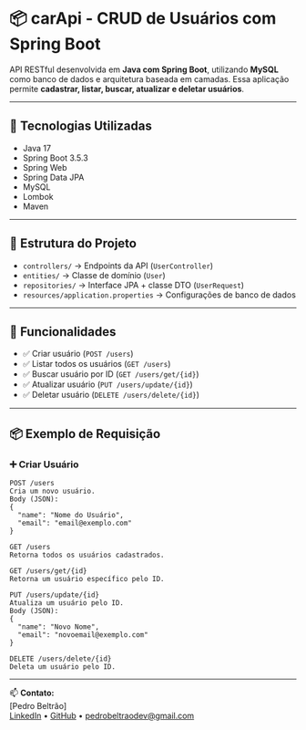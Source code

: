 # 📦 carApi - CRUD de Usuários com Spring Boot

API RESTful desenvolvida em **Java com Spring Boot**, utilizando **MySQL** como banco de dados e arquitetura baseada em camadas. Essa aplicação permite **cadastrar, listar, buscar, atualizar e deletar usuários**.

---

## 🚀 Tecnologias Utilizadas

- Java 17
- Spring Boot 3.5.3
- Spring Web
- Spring Data JPA
- MySQL
- Lombok
- Maven

---

## 🧱 Estrutura do Projeto

- `controllers/` → Endpoints da API (`UserController`)
- `entities/` → Classe de domínio (`User`)
- `repositories/` → Interface JPA + classe DTO (`UserRequest`)
- `resources/application.properties` → Configurações de banco de dados

---

## 📌 Funcionalidades

- ✅ Criar usuário (`POST /users`)
- ✅ Listar todos os usuários (`GET /users`)
- ✅ Buscar usuário por ID (`GET /users/get/{id}`)
- ✅ Atualizar usuário (`PUT /users/update/{id}`)
- ✅ Deletar usuário (`DELETE /users/delete/{id}`)

---

## 📦 Exemplo de Requisição

### ➕ Criar Usuário
```http
POST /users
Cria um novo usuário.
Body (JSON):
{
  "name": "Nome do Usuário",
  "email": "email@exemplo.com"
}

GET /users
Retorna todos os usuários cadastrados.

GET /users/get/{id}
Retorna um usuário específico pelo ID.

PUT /users/update/{id}
Atualiza um usuário pelo ID.
Body (JSON):
{
  "name": "Novo Nome",
  "email": "novoemail@exemplo.com"
}

DELETE /users/delete/{id}
Deleta um usuário pelo ID.
```
---

📫 **Contato:**  
[Pedro Beltrão]  
[LinkedIn](https://www.linkedin.com/in/pedro-beltrão123/) • [GitHub](https://github.com/PedroBeltraoDev) • pedrobeltraodev@gmail.com

